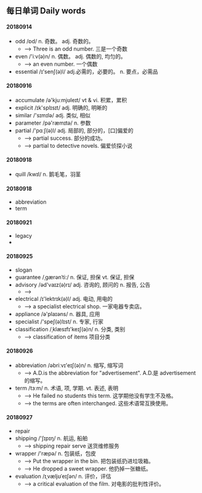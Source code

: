 ## 每日单词 Daily words


#### 20180914
  - odd   /ɒd/        n. 奇数。  adj. 奇数的。
    + --> Three is an odd number. 三是一个奇数
  - even  /'iːv(ə)n/  n. 偶数。  adj. 偶数的, 均匀的。
    + --> an even number. 一个偶数
  - essential /ɪ'senʃ(ə)l/  adj.必需的，必要的。 n. 要点，必需品

#### 20180916
  - accumulate /ə'kjuːmjʊleɪt/   vt & vi. 积累，累积
  - explicit   /ɪk'splɪsɪt/      adj. 明确的, 明晰的
  - similar    /'sɪmɪlə/         adj. 类似, 相似
  - parameter  /pə'ræmɪtə/       n. 参数
  - partial    /'pɑːʃ(ə)l/       adj. 局部的, 部分的，[口]偏爱的
    + --> partial success. 部分的成功。
    + --> partial to detective novels. 偏爱侦探小说

#### 20180918
  - quill /kwɪl/    n. 鹅毛笔，羽茎

#### 20180918
  - abbreviation
  - term

#### 20180921
  - legacy
  -

#### 20180925
  - slogan
  - guarantee  /ˌgærənˈti:/    n. 保证, 担保   vt. 保证, 担保
  - advisory   /əd'vaɪz(ə)rɪ/  adj. 咨询的, 顾问的  n. 报告, 公告
    + -->
  - electrical /ɪ'lektrɪk(ə)l/ adj. 电动, 用电的
    + --> a specialist electrical shop. 一家电器专卖店。
  - appliance  /ə'plaɪəns/   n. 器具, 应用
  - specialist /'speʃ(ə)lɪst/ n. 专家, 行家
  - classification  /ˌklæsɪfɪ'keɪʃ(ə)n/  n. 分类, 类别
    + --> classification of items 项目分类

#### 20180926
  - abbreviation /əbriːvɪ'eɪʃ(ə)n/  n. 缩写, 缩写词
    + --> A.D.is the abbreviation for "advertisement". A.D.是 advertisement 的缩写。
  - term /tɜːm/  n. 术语, 项, 学期.  vt. 表述, 表明
    + --> He failed no students this term. 这学期他没有学生不及格。
    + --> the terms are often interchanged. 这些术语常互换使用。

#### 20180927
  - repair 
  - shipping  /'ʃɪpɪŋ/  n. 航运, 船舶
    + --> shipping repair serve 送货维修服务
  - wrapper /'ræpə/  n. 包装纸，包皮
    + --> Put the wrapper in the bin. 把包装纸扔进垃圾箱。
    + --> He dropped a sweet wrapper. 他扔掉一张糖纸。
  - evaluation /ɪˌvæljʊˈeɪʃən/  n. 评价，评估
    + --> a critical evaluation of the film. 对电影的批判性评价。